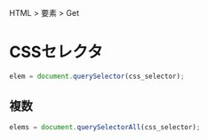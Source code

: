 HTML > 要素 > Get
# CSSセレクタ
```javascript
elem = document.querySelector(css_selector);
```

## 複数
```javascript
elems = document.querySelectorAll(css_selector);
```
